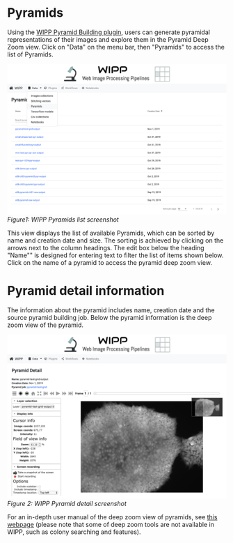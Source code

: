 # Pyramids

Using the [WIPP Pyramid Building plugin](https://github.com/usnistgov/WIPP-pyramid-plugin), users can generate pyramidal representations of their images and explore them in the Pyramid Deep Zoom view. Click on "Data" on the menu bar, then "Pyramids" to access the list of Pyramids. 

![](pyramids-list.png)
*Figure1: WIPP Pyramids list screenshot*

This view displays the list of available Pyramids, which can be sorted by name and creation date and size. The sorting is achieved by clicking on the arrows next to the column headings. 
The edit box below the heading "Name"" is designed for entering text to filter the list of items shown below. Click on the name of a pyramid to access the pyramid deep zoom view.

# Pyramid detail information

The information about the pyramid includes name, creation date and the source pyramid building job. Below the pyramid information is the deep zoom view of the pyramid.

![](pyramid-detail.png)
*Figure 2: WIPP Pyramid detail screenshot*

For an in-depth user manual of the deep zoom view of pyramids, see [this webpage](https://isg.nist.gov/deepzoomweb/help#image-view-web-deep-zoom-toolkit) (please note that some of deep zoom tools are not available in WIPP, such as colony searching and features).